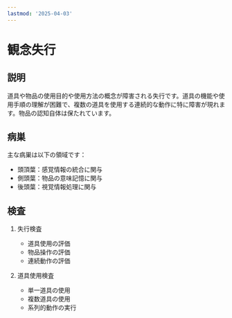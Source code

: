 ```yaml
---
lastmod: '2025-04-03'
---
```


# 観念失行

## 説明
道具や物品の使用目的や使用方法の概念が障害される失行です。道具の機能や使用手順の理解が困難で、複数の道具を使用する連続的な動作に特に障害が現れます。物品の認知自体は保たれています。

## 病巣
主な病巣は以下の領域です：
- 頭頂葉：感覚情報の統合に関与
- 側頭葉：物品の意味記憶に関与
- 後頭葉：視覚情報処理に関与

## 検査
1. 失行検査
   - 道具使用の評価
   - 物品操作の評価
   - 連続動作の評価

2. 道具使用検査
   - 単一道具の使用
   - 複数道具の使用
   - 系列的動作の実行 
